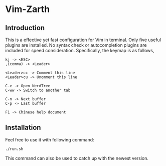 # Vim-Zarth
## Introduction
This is a effective yet fast configuration for Vim in terminal. Only five useful plugins are installed. No syntax check or autocompletion plugins are included for speed consideration. Specifically, the keymap is as follows,
```
kj -> <ESC>
,(comma) -> <Leader>

<Leader>cc -> Comment this line
<Leader>cu -> Unomment this line

C-e -> Open NerdTree
C-ww -> Switch to another tab

C-n -> Next buffer
C-p -> Last buffer

F1 -> Chinese help document
```


## Installation
Feel free to use it with following command:
```shell
./run.sh
```
This command can also be used to catch up with the newest version.
